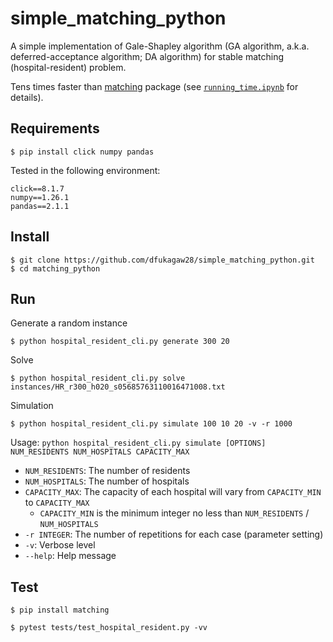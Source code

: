# simple_matching_python

A simple implementation of Gale-Shapley algorithm (GA algorithm, a.k.a. deferred-acceptance algorithm; DA algorithm) for stable matching (hospital-resident) problem.

Tens times faster than [matching](https://github.com/daffidwilde/matching) package (see [`running_time.ipynb`](./running_time.ipynb) for details).

## Requirements

```
$ pip install click numpy pandas
```

Tested in the following environment:

```
click==8.1.7
numpy==1.26.1
pandas==2.1.1
```

## Install

```
$ git clone https://github.com/dfukagaw28/simple_matching_python.git
$ cd matching_python
```

## Run

Generate a random instance

```
$ python hospital_resident_cli.py generate 300 20
```

Solve

```
$ python hospital_resident_cli.py solve instances/HR_r300_h020_s05685763110016471008.txt
```

Simulation

```
$ python hospital_resident_cli.py simulate 100 10 20 -v -r 1000
```

Usage: `python hospital_resident_cli.py simulate [OPTIONS] NUM_RESIDENTS NUM_HOSPITALS CAPACITY_MAX`

- `NUM_RESIDENTS`: The number of residents
- `NUM_HOSPITALS`: The number of hospitals
- `CAPACITY_MAX`: The capacity of each hospital will vary from `CAPACITY_MIN` to `CAPACITY_MAX`
  - `CAPACITY_MIN` is the minimum integer no less than `NUM_RESIDENTS` / `NUM_HOSPITALS`
- `-r INTEGER`: The number of repetitions for each case (parameter setting)
- `-v`: Verbose level
- `--help`: Help message

## Test

```
$ pip install matching
```

```
$ pytest tests/test_hospital_resident.py -vv
```
